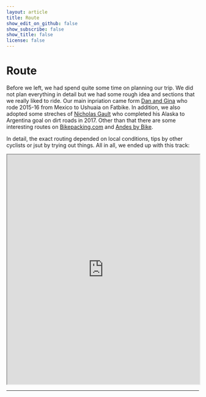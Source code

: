 ```yaml
---
layout: article
title: Route
show_edit_on_github: false
show_subscribe: false
show_title: false
license: false
---
```


# Route

Before we left, we had spend quite some time on planning our trip. We did not plan everything in detail but we had some rough idea and sections that we really liked to ride. Our main inpriation came form [Dan and Gina](https://fatcycling.wordpress.com) who rode 2015-16 from Mexico to Ushuaia on Fatbike. In addition, we also adopted some streches of [Nicholas Gault](https://nicholasgault.com) who completed his Alaska to Argentina goal on dirt roads in 2017. Other than that there are some interesting routes on [Bikepacking.com](https://bikepacking.com) and [Andes by Bike](https://andesbybike.com/).

In detail, the exact routing depended on local conditions, tips by other cyclists or jsut by trying out things. All in all, we ended up with this track:

<iframe src="https://jodablog.github.io/db15.html" width="100%" height="600">
  <p>Your browser does not support iframes.</p>
</iframe>

***
